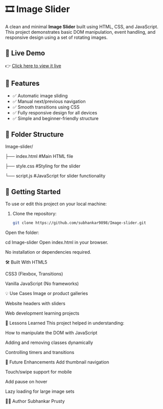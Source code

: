 # 🎞️ Image Slider

A clean and minimal **Image Slider** built using HTML, CSS, and JavaScript. This project demonstrates basic DOM manipulation, event handling, and responsive design using a set of rotating images.

## 🔗 Live Demo

👉 [Click here to view it live](https://subhankar9898.github.io/Image-slider/)

## 📌 Features

- ✅ Automatic image sliding
- ✅ Manual next/previous navigation
- ✅ Smooth transitions using CSS
- ✅ Fully responsive design for all devices
- ✅ Simple and beginner-friendly structure

## 📂 Folder Structure

Image-slider/

├── index.html #Main HTML file

├── style.css #Styling for the slider

└── script.js #JavaScript for slider functionality

## 🚀 Getting Started

To use or edit this project on your local machine:

1. Clone the repository:
   ```bash
   git clone https://github.com/subhankar9898/Image-slider.git
Open the folder:

cd Image-slider
Open index.html in your browser.

No installation or dependencies required.

🛠️ Built With
HTML5

CSS3 (Flexbox, Transitions)

Vanilla JavaScript (No frameworks)

💡 Use Cases
Image or product galleries

Website headers with sliders

Web development learning projects

🧠 Lessons Learned
This project helped in understanding:

How to manipulate the DOM with JavaScript

Adding and removing classes dynamically

Controlling timers and transitions

🔮 Future Enhancements
Add thumbnail navigation

Touch/swipe support for mobile

Add pause on hover

Lazy loading for large image sets

👨‍💻 Author
Subhankar Prusty
